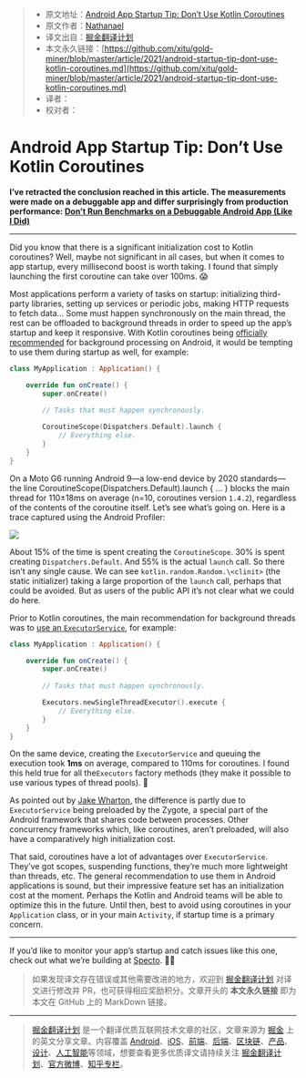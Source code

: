 > * 原文地址：[Android App Startup Tip: Don’t Use Kotlin Coroutines](https://medium.com/specto/android-startup-tip-dont-use-kotlin-coroutines-a7b3f7176fe5)
> * 原文作者：[Nathanael](https://medium.com/@nathanaelsilverman)
> * 译文出自：[掘金翻译计划](https://github.com/xitu/gold-miner)
> * 本文永久链接：[https://github.com/xitu/gold-miner/blob/master/article/2021/android-startup-tip-dont-use-kotlin-coroutines.md](https://github.com/xitu/gold-miner/blob/master/article/2021/android-startup-tip-dont-use-kotlin-coroutines.md)
> * 译者：
> * 校对者：

# Android App Startup Tip: Don’t Use Kotlin Coroutines

**I’ve retracted the conclusion reached in this article. The measurements were made on a debuggable app and differ surprisingly from production performance: [Don’t Run Benchmarks on a Debuggable Android App (Like I Did)](https://medium.com/specto/dont-run-benchmarks-on-a-debuggable-android-app-like-i-did-34d95331cabb)**

---

Did you know that there is a significant initialization cost to Kotlin coroutines? Well, maybe not significant in all cases, but when it comes to app startup, every millisecond boost is worth taking. I found that simply launching the first coroutine can take over 100ms. 😱

Most applications perform a variety of tasks on startup: initializing third-party libraries, setting up services or periodic jobs, making HTTP requests to fetch data… Some must happen synchronously on the main thread, the rest can be offloaded to background threads in order to speed up the app’s startup and keep it responsive. With Kotlin coroutines being [officially recommended](https://developer.android.com/guide/background#recommended-solutions) for background processing on Android, it would be tempting to use them during startup as well, for example:

```Kotlin
class MyApplication : Application() {

    override fun onCreate() {
        super.onCreate()
        
        // Tasks that must happen synchronously.

        CoroutineScope(Dispatchers.Default).launch {
            // Everything else.
        }
    }
}
```

On a Moto G6 running Android 9—a low-end device by 2020 standards—the line CoroutineScope(Dispatchers.Default).launch { … } blocks the main thread for 110±18ms on average (n=10, coroutines version `1.4.2`), regardless of the contents of the coroutine itself. Let’s see what’s going on. Here is a trace captured using the Android Profiler:

![](https://cdn-images-1.medium.com/max/5704/1*FfmgrEmOMqF6Hj1enUdvig.png)

About 15% of the time is spent creating the `CoroutineScope`. 30% is spent creating `Dispatchers.Default`. And 55% is the actual `launch` call. So there isn’t any single cause. We can see `kotlin.random.Random.\<clinit>` (the static initializer) taking a large proportion of the `launch` call, perhaps that could be avoided. But as users of the public API it’s not clear what we could do here.

Prior to Kotlin coroutines, the main recommendation for background threads was to [use an `ExecutorService`](https://developer.android.com/guide/background/threading#creating-multiple-threads), for example:

```Kotlin
class MyApplication : Application() {

    override fun onCreate() {
        super.onCreate()
        
        // Tasks that must happen synchronously.

        Executors.newSingleThreadExecutor().execute {
            // Everything else.
        }
    }
}
```

On the same device, creating the `ExecutorService` and queuing the execution took **1ms** on average, compared to 110ms for coroutines. I found this held true for all the`Executors` factory methods (they make it possible to use various types of thread pools). 🚀

As pointed out by [Jake Wharton](https://twitter.com/JakeWharton/status/1347260917097107456), the difference is partly due to `ExecutorService` being preloaded by the Zygote, a special part of the Android framework that shares code between processes. Other concurrency frameworks which, like coroutines, aren’t preloaded, will also have a comparatively high initialization cost.

That said, coroutines have a lot of advantages over `ExecutorService`. They’ve got scopes, suspending functions, they’re much more lightweight than threads, etc. The general recommendation to use them in Android applications is sound, but their impressive feature set has an initialization cost at the moment. Perhaps the Kotlin and Android teams will be able to optimize this in the future. Until then, best to avoid using coroutines in your `Application` class, or in your main `Activity`, if startup time is a primary concern.

---

If you’d like to monitor your app’s startup and catch issues like this one, check out what we’re building at [Specto](https://specto.dev/). 🧑‍💻

> 如果发现译文存在错误或其他需要改进的地方，欢迎到 [掘金翻译计划](https://github.com/xitu/gold-miner) 对译文进行修改并 PR，也可获得相应奖励积分。文章开头的 **本文永久链接** 即为本文在 GitHub 上的 MarkDown 链接。

---

> [掘金翻译计划](https://github.com/xitu/gold-miner) 是一个翻译优质互联网技术文章的社区，文章来源为 [掘金](https://juejin.im) 上的英文分享文章。内容覆盖 [Android](https://github.com/xitu/gold-miner#android)、[iOS](https://github.com/xitu/gold-miner#ios)、[前端](https://github.com/xitu/gold-miner#前端)、[后端](https://github.com/xitu/gold-miner#后端)、[区块链](https://github.com/xitu/gold-miner#区块链)、[产品](https://github.com/xitu/gold-miner#产品)、[设计](https://github.com/xitu/gold-miner#设计)、[人工智能](https://github.com/xitu/gold-miner#人工智能)等领域，想要查看更多优质译文请持续关注 [掘金翻译计划](https://github.com/xitu/gold-miner)、[官方微博](http://weibo.com/juejinfanyi)、[知乎专栏](https://zhuanlan.zhihu.com/juejinfanyi)。
